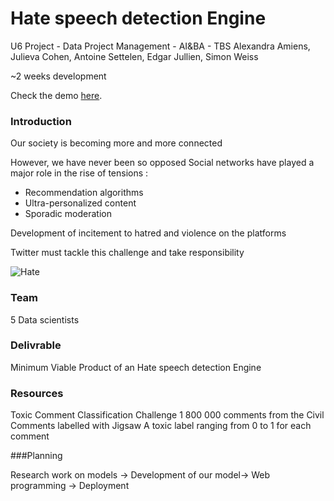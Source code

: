 # Hate speech detection Engine
U6 Project - Data Project Management - AI&BA - TBS
Alexandra Amiens, Julieva Cohen, Antoine Settelen, Edgar Jullien, Simon Weiss   

~2 weeks development  


Check the demo [here](https://twitter-toxic-detector.herokuapp.com/).


### Introduction

Our society is becoming more and more connected

However, we have never been so opposed Social networks have played a major role in the rise of tensions : 
- Recommendation algorithms 
- Ultra-personalized content
- Sporadic moderation 

Development of incitement to hatred and violence on the platforms

 Twitter must tackle this challenge and take responsibility 



![Hate](https://www.google.com/url?sa=i&url=https%3A%2F%2Fwww.csmonitor.com%2FTechnology%2F2016%2F0720%2FCan-verified-Twitter-accounts-help-curb-hate-speech&psig=AOvVaw0qHWZPubPBAHtwOcHOvqUN&ust=1614881122718000&source=images&cd=vfe&ved=0CAIQjRxqFwoTCID4lczblO8CFQAAAAAdAAAAABAc)

### Team

5 Data scientists 

### Delivrable 
Minimum Viable Product of an Hate speech detection Engine

### Resources 
Toxic Comment Classification Challenge 
1 800 000 comments from the Civil Comments labelled with Jigsaw
A toxic label ranging from 0 to 1 for each comment 

###Planning 

Research work on models  → Development of our model→ Web programming → Deployment 
